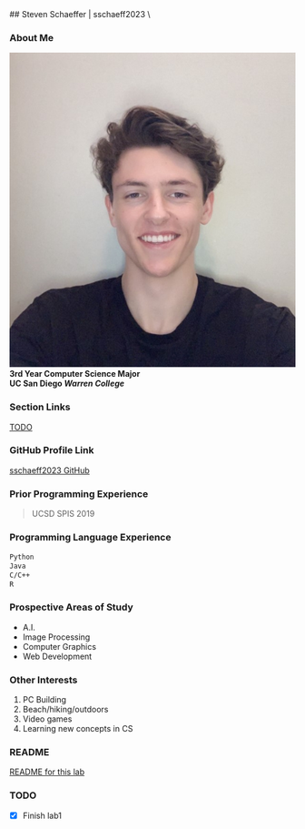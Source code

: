 <title>aboutme</title>
## Steven Schaeffer | sschaeff2023
\

### About Me
![Steven Schaeffer's Profile Picture](images/pfp.jpg)
\
__3rd Year Computer Science Major__
\
__UC San Diego *Warren College*__

### Section Links
[TODO](#todo)

### GitHub Profile Link
[sschaeff2023 GitHub](https://github.com/sschaeff2023)

### Prior Programming Experience
> UCSD SPIS 2019

### Programming Language Experience
```
Python
Java
C/C++
R
```

### Prospective Areas of Study
- A.I.
- Image Processing
- Computer Graphics
- Web Development

### Other Interests
1. PC Building
2. Beach/hiking/outdoors
3. Video games
4. Learning new concepts in CS

### README
[README for this lab](README.md)

### TODO
- [x] Finish lab1
